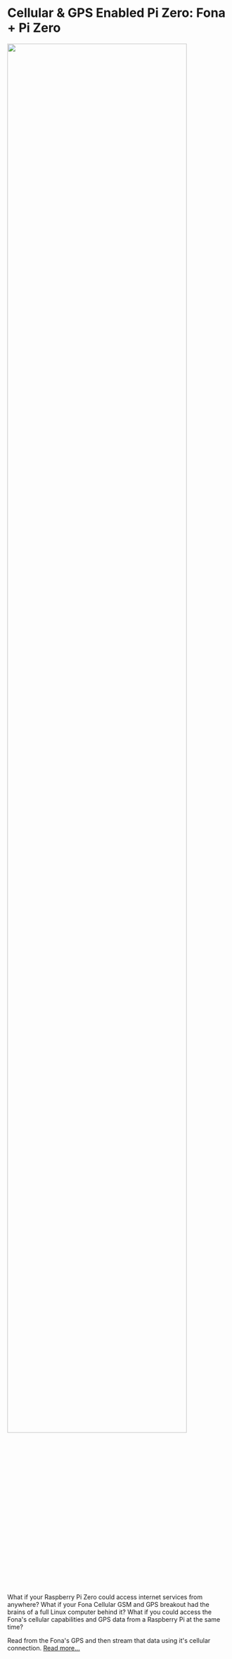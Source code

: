 # Cellular & GPS Enabled Pi Zero: Fona + Pi Zero

<img src="https://cloud.githubusercontent.com/assets/10930201/17076350/319370a0-5065-11e6-9124-49a853b3ece5.png" width="90%">

What if your Raspberry Pi Zero could access internet services from anywhere? What if your Fona Cellular GSM and GPS breakout had the brains of a full Linux computer behind it? What if you could access the Fona's cellular capabilities and GPS data from a Raspberry Pi at the same time?

Read from the Fona's GPS and then stream that data using it's cellular connection. [Read more...](https://github.com/InitialState/fona-pi-zero/wiki)
